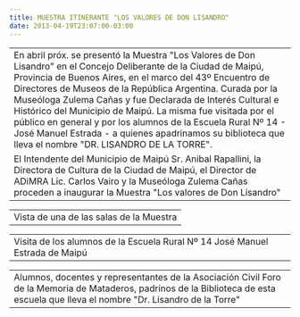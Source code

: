 ```yaml
---
title: MUESTRA ITINERANTE "LOS VALORES DE DON LISANDRO"
date: 2013-04-19T23:07:00-03:00
---
```


|  |
| --- |
| En abril próx. se presentó la Muestra "Los Valores de Don Lisandro" en el Concejo Deliberante de la Ciudad de Maipú, Provincia de Buenos Aires, en el marco del 43º Encuentro de Directores de Museos de la República Argentina. Curada por la Museóloga Zulema Cañas y fue Declarada de Interés Cultural e Histórico del Municipio de Maipú. La misma fue visitada por el público en general y por los alumnos de la Escuela Rural Nº 14 - José Manuel Estrada - a quienes apadrinamos su biblioteca que lleva el nombre "DR. LISANDRO DE LA TORRE". |
| El Intendente del Municipio de Maipú Sr. Anibal Rapallini, la Directora de Cultura de la Ciudad de Maipú, el Director de ADiMRA Lic. Carlos Vairo y la Museóloga Zulema Cañas proceden a inaugurar la Muestra "Los valores de Don Lisandro" |

|  |
| --- |
| Vista de una de las salas de la Muestra |

|  |
| --- |
| Visita de los alumnos de la Escuela Rural Nº 14 José Manuel Estrada de Maipú |

|  |
| --- |
| Alumnos, docentes y representantes de la Asociación Civil Foro de la Memoria de Mataderos, padrinos de la Biblioteca de esta escuela que lleva el nombre "Dr. Lisandro de la Torre" |